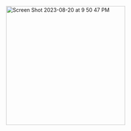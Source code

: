<img width="324" alt="Screen Shot 2023-08-20 at 9 50 47 PM" src="https://github.com/shawna-tuli-silicon-valley/box/assets/19508013/ba6520dd-d5f2-47a1-8c6b-c4fd752126fc">
